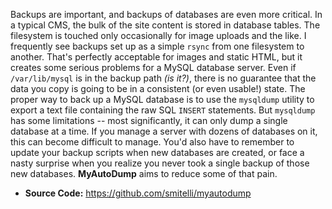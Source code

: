 Backups are important, and backups of databases are even more critical. In a typical CMS, the bulk of the site content is stored in database tables. The filesystem is touched only occasionally for image uploads and the like. I frequently see backups set up as a simple `rsync` from one filesystem to another. That's perfectly acceptable for images and static HTML, but it creates some serious problems for a MySQL database server. Even if `/var/lib/mysql` is in the backup path _(is it?)_, there is no guarantee that the data you copy is going to be in a consistent (or even usable!) state. The proper way to back up a MySQL database is to use the `mysqldump` utility to export a text file containing the raw SQL `INSERT` statements. But `mysqldump` has some limitations -- most significantly, it can only dump a single database at a time. If you manage a server with dozens of databases on it, this can become difficult to manage. You'd also have to remember to update your backup scripts when new databases are created, or face a nasty surprise when you realize you never took a single backup of those new databases. **MyAutoDump** aims to reduce some of that pain.

* **Source Code:** <https://github.com/smitelli/myautodump>


